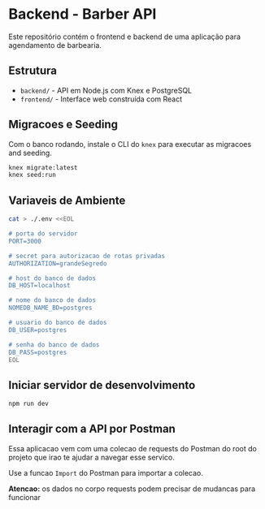 # Backend - Barber API

Este repositório contém o frontend e backend de uma aplicação para agendamento de barbearia.

## Estrutura

- `backend/` - API em Node.js com Knex e PostgreSQL
- `frontend/` - Interface web construída com React

## Migracoes e Seeding

Com o banco rodando, instale o CLI do `knex` para executar as migracoes and seeding.

```sh
knex migrate:latest
knex seed:run
```

## Variaveis de Ambiente 

```sh
cat > ./.env <<EOL

# porta do servidor
PORT=3000

# secret para autorizacao de rotas privadas
AUTHORIZATION=grandeSegredo

# host do banco de dados 
DB_HOST=localhost

# nome do banco de dados
NOMEDB_NAME_BD=postgres

# usuario do banco de dados 
DB_USER=postgres

# senha do banco de dados
DB_PASS=postgres
EOL
```

## Iniciar servidor de desenvolvimento

```sh
npm run dev
```

## Interagir com a API por Postman

Essa aplicacao vem com uma colecao de requests do Postman do root do projeto que irao te ajudar a navegar esse servico.

Use a funcao `Import` do Postman para importar a colecao.

**Atencao:** os dados no corpo requests podem precisar de mudancas para funcionar

